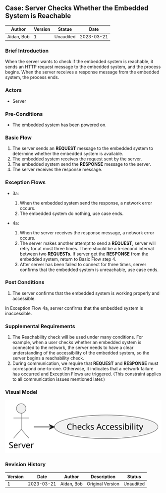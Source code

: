 

## Case: Server Checks Whether the Embedded System is Reachable

| Author     | Version | Statue    | Date       |
| ---------- | ------- | --------- | ---------- |
| Aidan, Bob | 1       | Unaudited | 2023-03-21 |

### Brief Introduction

When the server wants to check if the embedded system is reachable, it sends an HTTP request message to the embedded system, and the process begins. When the server receives a response message from the embedded system, the process ends.

### Actors

- Server

### Pre-Conditions

- The embedded system has been powered on.

### Basic Flow

1. The server sends an  **REQUEST** message to the embedded system to determine whether the embedded system is available.
2. The embedded system receives the request sent by the server.
3. The embedded system send the **RESPONSE** message to the server.
4. The server receives the response message.

### Exception Flows

- 3a:
  1. When the embedded system send the response, a network error occurs.
  2. The embedded system do nothing, use case ends.

- 4a:
  1. When the server receives the response message, a network error occurs.
  2. The server makes another attempt to send a **REQUEST**, server will retry for at most three times. There should be a 5-second interval between two **REQUESTs**. If server get the **RESPONSE** from the embedded system, return to Basic Flow step 4.
  3. After server has been failed to connect for three times, server confirms that the embedded system is unreachable, use case ends.

### Post Conditions

1. The server confirms that the embedded system is working properly and accessible.

In Exception Flow 4a, server confirms that the embedded system is inaccessible.

### Supplemental Requirements

1. The Reachability check will be used under many conditions. For example, when a user checks whether an embedded system is connected to the network, the server needs to have a clear understanding of the accessibility of the embedded system, so the server begins a reachability check.
2. During communication, we require that **REQUEST** and **RESPONSE** must correspond one-to-one. Otherwise, it indicates that a network failure has occurred and Exception Flows are triggered. (This constraint applies to all communication issues mentioned later.)

### Visual Model

<img src="./Server Checks Whether the Sensor is Reachable.svg" style="zoom:150%;" />

### Revision History

| Version | Date       | Author     | Description      | Status    |
| ------- | ---------- | ---------- | ---------------- | --------- |
| 1       | 2023-03-21 | Aidan, Bob | Original Version | Unaudited |

